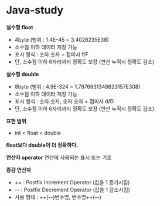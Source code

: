 # Java-study

**실수형 float** 
- 4byte (범위 : 1.4E-45 ~ 3.4028235E38)
- 소수점 이하 데이터 저장 가능
- 표시 형식 : 숫자.숫자 + 접미사 f/F
- 단, 소수점 이하 6자리까지 정확도 보장 (연산 누적시 정확도 감소)

**실수형 double** 
- 8byte (범위 : 4.9E-324 ~ 1.7976931348623157E308)
- 소수점 이하 데이터 저장 가능
- 표시 형식 : 숫자.숫자, 숫자.숫자 + 접미사 d/D
- 단, 소수점 이하 6자리까지 정확도 보장 (연산 누적시 정확도 감소)

**표현 범위** 
- int < float < double

**float보다 double이 더 정확하다.**

**연산자 operator** 연산에 사용되는 표시 또는 기호

**증감 연산자** 
- ++ : Postfix Increment Operator (값을 1 증가시킴)
- -- : Postfix Decrement Operator (값을 1 감소시킴)
- 사용 형태 : ++(--)변수명, 변수명++(--)

